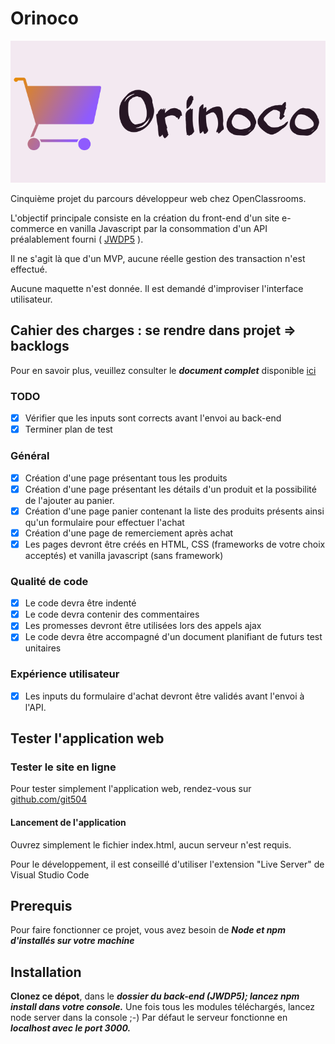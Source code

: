 # Orinoco
![ORINOCO LOGO](Ressources/logo.png)

Cinquième projet du parcours développeur web chez OpenClassrooms.

L'objectif principale consiste en la création du front-end d'un site e-commerce en vanilla Javascript par la consommation d'un API préalablement fourni ( [JWDP5](https://github.com/OpenClassrooms-Student-Center/JWDP5) ).

Il ne s'agit là que d'un MVP, aucune réelle gestion des transaction n'est effectué.

Aucune maquette n'est donnée. Il est demandé d'improviser l'interface utilisateur.

## Cahier des charges : se rendre dans projet => backlogs

Pour en savoir plus, veuillez consulter le ***document complet*** disponible [ici](<https://s3-eu-west-1.amazonaws.com/course.oc-static.com/projects/DWJ_FR_P5/P5_Spe%CC%81cifications%20fonctionnelles%20Orinoco%20(2).pdf>)

### TODO

- [x] Vérifier que les inputs sont corrects avant l'envoi au back-end
- [x] Terminer plan de test
### Général

- [x] Création d'une page présentant tous les produits
- [x] Création d'une page présentant les détails d'un produit et la possibilité de l'ajouter au panier.
- [x] Création d'une page panier contenant la liste des produits présents ainsi qu'un formulaire pour effectuer l'achat
- [x] Création d'une page de remerciement après achat
- [x] Les pages devront être créés en HTML, CSS (frameworks de votre choix acceptés) et vanilla javascript (sans framework)

### Qualité de code

- [x] Le code devra être indenté
- [x] Le code devra contenir des commentaires
- [x] Les promesses devront être utilisées lors des appels ajax
- [x] Le code devra être accompagné d'un document planifiant de futurs test unitaires

### Expérience utilisateur

- [x] Les inputs du formulaire d'achat devront être validés avant l'envoi à l'API.

## Tester l'application web

### Tester le site en ligne

Pour tester simplement l'application web, rendez-vous sur [github.com/git504](https://git504.github.io/Orinoco/)

#### Lancement de l'application

Ouvrez simplement le fichier index.html, aucun serveur n'est requis.

Pour le développement, il est conseillé d'utiliser l'extension "Live Server" de Visual Studio Code

## Prerequis 

Pour faire fonctionner ce projet, vous avez besoin de ***Node et npm d'installés sur votre machine***

## Installation

**Clonez ce dépot**, dans le ***dossier du back-end (JWDP5); lancez npm install dans votre console.*** 
Une fois tous les modules téléchargés, lancez node server dans la console ;-)
Par défaut le serveur fonctionne en ***localhost avec le port 3000.***
